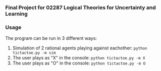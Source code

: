 ### Final Project for 02287 Logical Theories for Uncertainty and Learning


### Usage

The program can be run in 3 different ways:

1. Simulation of 2 rational agents playing against eachother: `python tictactoe.py -m sim`
2. The user plays as "X" in the console: `python tictactoe.py -m X`
3. The user plays as "O" in the console: `python tictactoe.py -m O`
